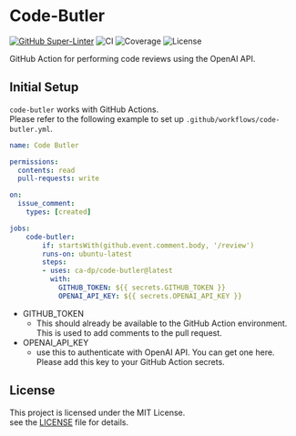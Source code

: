 # Code-Butler

[![GitHub Super-Linter](https://github.com/ca-dp/code-butler/actions/workflows/linter.yml/badge.svg)](https://github.com/super-linter/super-linter)
![CI](https://github.com/ca-dp/code-butler/actions/workflows/ci.yml/badge.svg)
![Coverage](https://github.com/ca-dp/code-butler/badges/coverage.svg)
![License](https://github.com/ca-dp/code-butler/LICENSE)

GitHub Action for performing code reviews using the OpenAI API.

## Initial Setup

`code-butler` works with GitHub Actions.  
Please refer to the following example to set up `.github/workflows/code-butler.yml`.

```yaml
name: Code Butler

permissions:
  contents: read
  pull-requests: write

on:
  issue_comment:
    types: [created]

jobs:
    code-butler:
        if: startsWith(github.event.comment.body, '/review')
        runs-on: ubuntu-latest
        steps:
        - uses: ca-dp/code-butler@latest
          with:
            GITHUB_TOKEN: ${{ secrets.GITHUB_TOKEN }}
            OPENAI_API_KEY: ${{ secrets.OPENAI_API_KEY }}
```

- GITHUB_TOKEN
  - This should already be available to the GitHub Action environment. This is used to add comments to the pull request.
- OPENAI_API_KEY
  - use this to authenticate with OpenAI API. You can get one here. Please add this key to your GitHub Action secrets.

## License

This project is licensed under the MIT License.  
see the [LICENSE](LICENSE) file for details.
